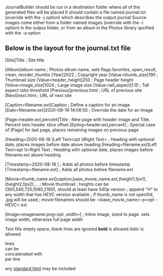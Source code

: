 JournalBuilder should be run in a destination folder where all of the generated files will be placed
It should contain a file named journal.txt (override with the -j option) which describes the output journal
Source images come either from a folder named images (override with the -i option) in the output folder, or
from an album in the Photos library spcified with the -a option

Below is the layout for the journal.txt file
--------------------------------------------------------------------------------
[Site]Title                                         ; Site title

<Optional>
[Album]album name                                   ; Photos album name, sets flags:favorites, open_result, clean, reorder_thumbs
[Year]2022                                          ; Copyright year
[Value=thumb_size]190                               ; Thumbnail size
[Value=header_height]250                            ; Page header height
[Value=image_size]1024                              ; Large image size
[Value=tall_aspect]1.15                             ; Tall aspect ratio threshold
[Previous]previous.html                             ; URL of previous site
[Next]next.html                                     ; URL of next site
</Optional>

[Caption=filename.ext]Caption                       ; Define a caption for an image
[Date=filename.ext]2020-08-19 14:06:55              ; Override the date for an image

[Page=header.ext,percent]Title                      ; New page with header image and Title. Percent sets header slice offset
[Epilog=header.ext,percent]                         ; Special case of [Page] for last page, places remaining images on previous page

[Heading=2020-08-18 <opt HH:MM>]Left Text<opt \tRight Text>     ; Heading with optional date, places images before date above heading
[Heading=filename.ext]Left Text<opt \t>Right Text   ; Heading with optional date, places images before filename.ext above heading

[Timestamp=2020-08-18 <opt HH:MM>]                  ; Adds all photos before timestamp
[Timestamp=filename.ext]                            ; Adds all photos before filename.ext

[Movie=thumb_name.ext]caption,base_movie_name.ext,(height1,fps1),(height2,fps2),...   ; Movie thumbnail
                                                    ; heights can be (360,540,720,1080,2160), should at least have 540p version
                                                    ; append "H" to any width that has HEVC version available
                                                    ; if thumb_name is not specifid, <caption>.jpg will be used
                                                    ; movie filenames should be: <base_movie_name>-<height>p<rate><opt -HEVC>.ext

[Image=imagename.png<opt ,width>]                   ; Inline image, sized to page. <width> sets image width, otherwise full page width

Text fills empty space, blank lines are ignored
<b>bold</b> is allowed
<i>italic</i> is allowed

lines<br>
can be<br>
concatenated with<br>
per line

any <a href="linked_page.html">standard html</a> may be included
